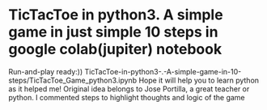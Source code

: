 # TicTacToe in python3. A simple game in just simple 10 steps in google colab(jupiter) notebook
Run-and-play ready:))
TicTacToe-in-python3-.-A-simple-game-in-10-steps/TicTacToe_Game_python3.ipynb
Hope it will help you to learn python as it helped me! 
Original idea belongs to Jose Portilla, a great teacher or python.
I commented steps to highlight thoughts and logic of the game
